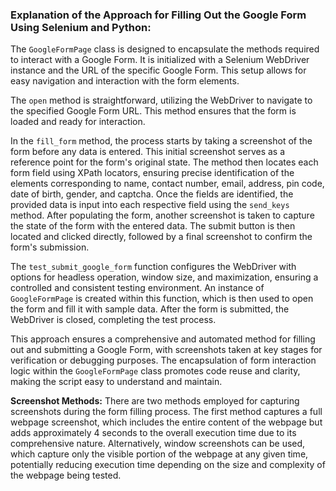 ### Explanation of the Approach for Filling Out the Google Form Using Selenium and Python:

The `GoogleFormPage` class is designed to encapsulate the methods required to interact with a Google Form. It is initialized with a Selenium WebDriver instance and the URL of the specific Google Form. This setup allows for easy navigation and interaction with the form elements.

The `open` method is straightforward, utilizing the WebDriver to navigate to the specified Google Form URL. This method ensures that the form is loaded and ready for interaction.

In the `fill_form` method, the process starts by taking a screenshot of the form before any data is entered. This initial screenshot serves as a reference point for the form's original state. The method then locates each form field using XPath locators, ensuring precise identification of the elements corresponding to name, contact number, email, address, pin code, date of birth, gender, and captcha. Once the fields are identified, the provided data is input into each respective field using the `send_keys` method. After populating the form, another screenshot is taken to capture the state of the form with the entered data. The submit button is then located and clicked directly, followed by a final screenshot to confirm the form's submission.

The `test_submit_google_form` function configures the WebDriver with options for headless operation, window size, and maximization, ensuring a controlled and consistent testing environment. An instance of `GoogleFormPage` is created within this function, which is then used to open the form and fill it with sample data. After the form is submitted, the WebDriver is closed, completing the test process.

This approach ensures a comprehensive and automated method for filling out and submitting a Google Form, with screenshots taken at key stages for verification or debugging purposes. The encapsulation of form interaction logic within the `GoogleFormPage` class promotes code reuse and clarity, making the script easy to understand and maintain.

**Screenshot Methods:** There are two methods employed for capturing screenshots during the form filling process. The first method captures a full webpage screenshot, which includes the entire content of the webpage but adds approximately 4 seconds to the overall execution time due to its comprehensive nature. Alternatively, window screenshots can be used, which capture only the visible portion of the webpage at any given time, potentially reducing execution time depending on the size and complexity of the webpage being tested.
